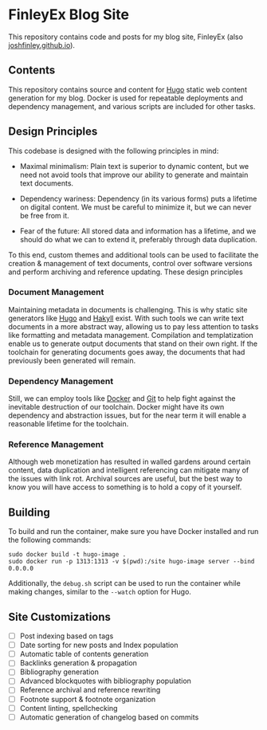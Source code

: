 # FinleyEx Blog Site

This repository contains code and posts for my blog site, FinleyEx (also [joshfinley.github.io](https://joshfinley.github.io)).

## Contents

This repository contains source and content for [Hugo](https://github.com/gohugoio/hugo) static web content generation for my blog. Docker is used for repeatable deployments and dependency management, and various scripts are included for other tasks.

## Design Principles

This codebase is designed with the following principles in mind:

- Maximal minimalism: Plain text is superior to dynamic content, but we need not avoid tools that improve our ability to generate and maintain text documents.

- Dependency wariness: Dependency (in its various forms) puts a lifetime on digital content. We must be careful to minimize it, but we can never be free from it.

- Fear of the future: All stored data and information has a lifetime, and we should do what we can to extend it, preferably through data duplication.

To this end, custom themes and additional tools can be used to facilitate the creation & management of text documents, control over software versions and perform archiving and reference updating. These design principles 

### Document Management

Maintaining metadata in documents is challenging. This is why static site generators like [Hugo](https://github.com/gohugoio/hugo) and [Hakyll](https://jaspervdj.be/hakyll/) exist. With such tools we can write text documents in a more abstract way, allowing us to pay less attention to tasks like formatting and metadata management. Compilation and templatization enable us to generate output documents that stand on their own right. If the toolchain for generating documents goes away, the documents that had previously been generated will remain.

### Dependency Management

Still, we can employ tools like [Docker](https://en.wikipedia.org/wiki/Docker_(software)) and [Git](https://en.wikipedia.org/wiki/Git) to help fight against the inevitable destruction of our toolchain. Docker might have its own dependency and abstraction issues, but for the near term it will enable a reasonable lifetime for the toolchain.

### Reference Management

Although web monetization has resulted in walled gardens around certain content, data duplication and intelligent referencing can mitigate many of the issues with link rot. Archival sources are useful, but the best way to know you will have access to something is to hold a copy of it yourself.

## Building

To build and run the container, make sure you have Docker installed and run the following commands:

```
sudo docker build -t hugo-image .
sudo docker run -p 1313:1313 -v $(pwd):/site hugo-image server --bind 0.0.0.0
```

Additionally, the `debug.sh` script can be used to run the container while making changes, similar to the `--watch` option for Hugo.

## Site Customizations

- [ ] Post indexing based on tags
- [ ] Date sorting for new posts and Index population
- [ ] Automatic table of contents generation
- [ ] Backlinks generation & propagation
- [ ] Bibliography generation
- [ ] Advanced blockquotes with bibliography population
- [ ] Reference archival and reference rewriting
- [ ] Footnote support & footnote organization
- [ ] Content linting, spellchecking
- [ ] Automatic generation of changelog based on commits